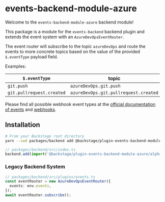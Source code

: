 # events-backend-module-azure

Welcome to the `events-backend-module-azure` backend module!

This package is a module for the `events-backend` backend plugin
and extends the event system with an `AzureDevOpsEventRouter`.

The event router will subscribe to the topic `azureDevOps`
and route the events to more concrete topics based on the value
of the provided `$.eventType` payload field.

Examples:

| `$.eventType`             | topic                                 |
| ------------------------- | ------------------------------------- |
| `git.push`                | `azureDevOps.git.push`                |
| `git.pullrequest.created` | `azureDevOps.git.pullrequest.created` |

Please find all possible webhook event types at the
[official documentation of events](https://learn.microsoft.com/en-us/azure/devops/service-hooks/events?source=recommendations&view=azure-devops)
and [webhooks](https://learn.microsoft.com/en-us/azure/devops/service-hooks/services/webhooks?view=azure-devops).

## Installation

```bash
# From your Backstage root directory
yarn --cwd packages/backend add @backstage/plugin-events-backend-module-azure
```

```ts
// packages/backend/src/index.ts
backend.add(import('@backstage/plugin-events-backend-module-azure/alpha'));
```

### Legacy Backend System

```ts
// packages/backend/src/plugins/events.ts
const eventRouter = new AzureDevOpsEventRouter({
  events: env.events,
});
await eventRouter.subscribe();
```
